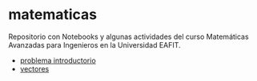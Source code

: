 # matematicas

Repositorio con Notebooks y algunas actividades del curso Matemáticas Avanzadas para Ingenieros en la Universidad EAFIT.


* [problema introductorio](https://nbviewer.jupyter.org/github/jgomezc1/matematicas/blob/master/clase_01_instalcion/nb03_problema_introductorio.ipynb)
* [vectores](https://nbviewer.jupyter.org/github/jgomezc1/matematicas/blob/master/clase_02_vectores/nb04_vectores_tensores.ipynb)

